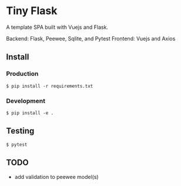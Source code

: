 # Tiny Flask

A template SPA built with Vuejs and Flask.

Backend: Flask, Peewee, Sqlite, and Pytest
Frontend: Vuejs and Axios

## Install

### Production

`$ pip install -r requirements.txt`

### Development

`$ pip install -e .`

## Testing

`$ pytest`

## TODO

- add validation to peewee model(s)